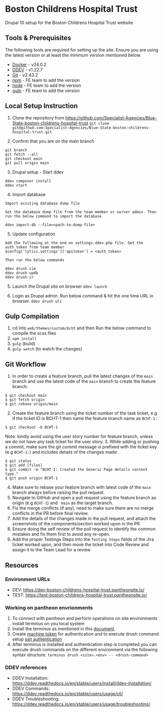 # Boston Childrens Hospital Trust

Drupal 10 setup for the Boston Childrens Hospital Trust website

## Tools & Prerequisites

The following tools are required for setting up the site. Ensure you are using the latest version or at least the minimum version mentioned below.

- [Docker](https://docs.docker.com/get-docker/) - v24.0.2
- [DDEV](https://ddev.readthedocs.io/en/stable/) - v1.22.7
- [Git](https://git-scm.com/book/en/v2/Getting-Started-Installing-Git) - v2.43.2
- [npm](https://www.npmjs.com/get-npm) - FE team to add the version
- [node](https://nodejs.org/en/download/) - FE team to add the version
- [gulp](https://github.com/axelerant-bluestate/ohchr/blob/devd9) - FE team to add the version

## Local Setup Instruction

1. Clone the repository from https://github.com/Specialist-Agencies/Blue-State-boston-childrens-hospital-trust
   `git clone git@github.com:Specialist-Agencies/Blue-State-boston-childrens-hospital-trust.git`

2. Confirm that you are on the main branch

```
git branch
git fetch --all
git checkout main
git pull origin main
```

3. Drupal setup - Start ddev

```
ddev composer install
ddev start
```

4. Import database

```
Import existing database dump file

Get the database dump file from the team member or server admin. Then run the below command to import the database

ddev import-db --file=<path-to-dump-file>
```

5. Update configuration

```
Add the following at the end on settings.ddev.php file. Get the auth_token from team member 
$config['lytics.settings']['apitoken'] = <auth_token>

Then run the below commands

ddev drush cim
ddev drush updb
ddev drush cr
```

5. Launch the Drupal site on browser
   `ddev launch`

6. Login as Drupal admin. Run below command & hit the one time URL in browser.
   `ddev drush uli`

## Gulp Compilation

1. cd into `web/themes/custom/bcht` and then Run the below command to compile the scss files
2. `npm install`
3. `gulp` (build)
4. `gulp watch` (to watch the changes)

## Git Workflow

1. In order to create a feature branch, pull the latest changes of the `main` branch and use the latest code of the `main` branch to create the feature branch:
```
$ git checkout main
$ git fetch origin
$ git rebase origin/main
```
2. Create the feature branch using the ticket number of the task ticket, e.g if the ticket ID is BCHT-1 then name the feature branch name as `BCHT-1` :
```
$ git checkout -b BCHT-1
```
Note: kindly avoid using the user story number for feature branch, unless we do not have any task ticket for the user story.
3. While adding or pushing a commit, make sure the git commit message is prefixed with the ticket key (e.g `BCHT-1:`) and includes details of the changes made:
```
$ git status
$ git add [files]
$ git commit -m "BCHT-1: Created the Generic Page details content type."
$ git push origin BCHT-1
```
4. Make sure to rebase your feature branch with latest code of the `main` branch always before raising the pull request.
5. Navigate to GitHub and open a pull request using the feature branch as origin (e.g `BCHT-1`) and ` main` as the target branch.
6. Fix the merge conflicts (if any), need to make sure there are no merge conflicts in the PR before final review.
7. Add the details of the changes made in the pull request, and attach the screenshots of the components/section worked upon in the PR.
8. Ensure doing the self review of the pull request to identify the common  mistakes and fix them first to avoid any re-open.
9. Add the proper Testings Steps into the `Testing Steps` fields of the Jira ticket worked upon, and then move the ticket into Code Review and assign it to the Team Lead for a review


## Resources

### Environment URLs

- DEV: https://dev-boston-childrens-hospital-trust.pantheonsite.io/
- TEST: https://test-boston-childrens-hospital-trust.pantheonsite.io/

### Working on pantheon envrionments

1.  To connect with pantheon and perform operations on site environments install terminus on you local system
2.  Install the terminus as mentioned in this [document](https://docs.pantheon.io/terminus/install).
3.  Create [machine token](https://docs.pantheon.io/terminus/instal) for authentication and to execute drush command setup [ssh authentication](https://docs.pantheon.io/ssh-keys)
4.  After terminus is installed and authentication step is completed you can execute drush commands on the different environment via the following syntax structure.
    `terminus drush <site>.<env> -- <drush-command>`

### DDEV references

- DDEV Installation: https://ddev.readthedocs.io/en/stable/users/install/ddev-installation/
- DDEV Commands: https://ddev.readthedocs.io/en/stable/users/usage/cli/
- DDEV Troubleshooting: https://ddev.readthedocs.io/en/stable/users/usage/troubleshooting/